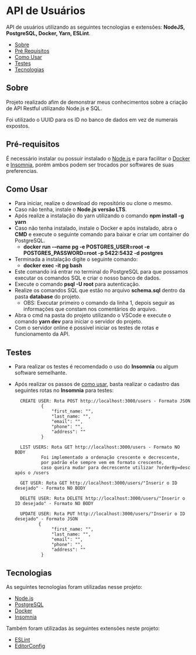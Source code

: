 # API de Usuários

API de usuários utilizando as seguintes tecnologias e extensões: **NodeJS, PostgreSQL, Docker, Yarn, ESLint**.

 - [Sobre](#sobre)
 - [Pré Requisitos](#pré-requisitos)
 - [Como Usar](#como-usar)
 - [Testes](#testes)
 - [Tecnologias](#tecnologias)	

## Sobre

Projeto realizado afim de demonstrar meus conhecimentos sobre a criação de API Restful utilizando Node.js e SQL.

Foi utilizado o UUID para os ID no banco de dados em vez de numerais expostos.

## Pré-requisitos

É necessário instalar ou possuir instalado o [Node.js](https://nodejs.org/en/) e para facilitar o [Docker](https://www.docker.com/) e [Insomnia](https://insomnia.rest/), porém ambos podem ser trocados por softwares de suas preferencias.

## Como Usar

- Para iniciar, realize o download do repositório ou clone o mesmo.
- Caso não tenha, instale o **Node.js versão LTS**.
- Após realize a instalação do yarn utilizando o comando **npm install -g yarn**
- Caso não tenha instalado, instale o Docker e após instalado, abra o **CMD** e execute o seguinte comando para baixar e criar um container do PostgreSQL.
	- **docker run -–name pg -e POSTGRES_USER=root -e POSTGRES_PASSWORD=root -p 5422:5432 -d postgres**
- Terminada a instalação digite o seguinte comando: 
	- **docker exec -it pg bash**
- Este comando irá entrar no terminal do PostgreSQL para que possamos executar os comandos SQL e criar o nosso banco de dados.
- Execute o comando **psql -U root** para autenticação. 
- Realize os comandos SQL que estão no arquivo **schema.sql** dentro da pasta **database** do projeto.
	- OBS: Executar primeiro o comando da linha 1, depois seguir as informações que constam nos comentários do arquivo.
- Abra o cmd na pasta do projeto utilizando o VSCode e execute o comando **yarn dev** para iniciar o servidor do projeto.
- Com o servidor online é possível iniciar os testes de rotas e funcionamento da API.

## Testes

- Para realizar os testes é recomendado o uso do **Insomnia** ou algum software semelhante.
- Após realizar os passos de [como usar](#como-usar), basta realizar o cadastro das seguintes rotas no **Insomnia** para testes: 

		CREATE USER: Rota POST http://localhost:3000/users - Formato JSON
				{
					"first_name: "",
					"last_name: "",
					"email": "",
					"phone": "",
					"address": ""
				}
				
		LIST USERS: Rota GET http://localhost:3000/users - Formato NO BODY
				Foi implementado a ordenação crescente e decrescente, 
				por padrão ele sempre vem em formato crescente, 
				caso queira mudar para decrescente utilizar ?orderBy=desc após o /users
				
		GET USER: Rota GET http://localhost:3000/users/"Inserir o ID desejado" - Formato NO BODY	
		
		DELETE USER: Rota DELETE http://localhost:3000/users/"Inserir o ID desejado" - Formato NO BODY
			
		UPDATE USER: Rota PUT http://localhost:3000/users/"Inserir o ID desejado" - Formato JSON
			   {
					"first_name: "",
					"last_name: "",
					"email": "",
					"phone": "",
					"address": ""
				}
		
## Tecnologias

As seguintes tecnologias foram utilizadas nesse projeto: 

 - [Node.js](https://nodejs.org/en/)
 -	[PostgreSQL](https://www.postgresql.org/)
 -	[Docker](https://www.docker.com/)
 -	[Insomnia](https://insomnia.rest/)
 
Também foram utilizadas às seguintes extensões neste projeto:
 - [ESLint](https://marketplace.visualstudio.com/items?itemName=dbaeumer.vscode-eslint)
 - [EditorConfig](https://marketplace.visualstudio.com/items?itemName=EditorConfig.EditorConfig)
